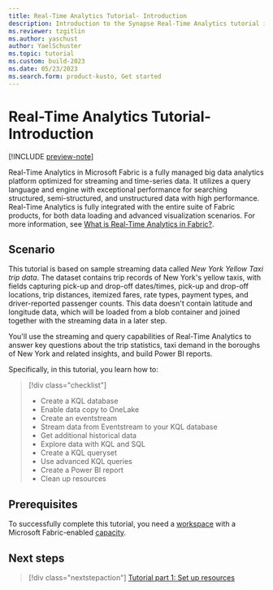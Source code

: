 ```yaml
---
title: Real-Time Analytics Tutorial- Introduction
description: Introduction to the Synapse Real-Time Analytics tutorial in Microsoft Fabric.
ms.reviewer: tzgitlin
ms.author: yaschust
author: YaelSchuster
ms.topic: tutorial
ms.custom: build-2023
ms.date: 05/23/2023
ms.search.form: product-kusto, Get started
---
```


# Real-Time Analytics Tutorial- Introduction

[!INCLUDE [preview-note](../includes/preview-note.md)]

Real-Time Analytics in Microsoft Fabric is a fully managed big data analytics platform optimized for streaming and time-series data. It utilizes a query language and engine with exceptional performance for searching structured, semi-structured, and unstructured data with high performance. Real-Time Analytics is fully integrated with the entire suite of Fabric products, for both data loading and advanced visualization scenarios. For more information, see [What is Real-Time Analytics in Fabric?](overview.md).

## Scenario

This tutorial is based on sample streaming data called *New York Yellow Taxi trip data*. The dataset contains trip records of New York's yellow taxis, with fields capturing pick-up and drop-off dates/times, pick-up and drop-off locations, trip distances, itemized fares, rate types, payment types, and driver-reported passenger counts. This data doesn't contain latitude and longitude data, which will be loaded from a blob container and joined together with the streaming data in a later step.

You'll use the streaming and query capabilities of Real-Time Analytics to answer key questions about the trip statistics, taxi demand in the boroughs of New York and related insights, and build Power BI reports.

Specifically, in this tutorial, you learn how to:

> [!div class="checklist"]
>
> * Create a KQL database
> * Enable data copy to OneLake
> * Create an eventstream
> * Stream data from Eventstream to your KQL database
> * Get additional historical data
> * Explore data with KQL and SQL
> * Create a KQL queryset
> * Use advanced KQL queries
> * Create a Power BI report
> * Clean up resources

## Prerequisites

To successfully complete this tutorial, you need a [workspace](../get-started/create-workspaces.md) with a Microsoft Fabric-enabled [capacity](../enterprise/licenses.md#capacity).

## Next steps

> [!div class="nextstepaction"]
> [Tutorial part 1: Set up resources](tutorial-1-resources.md)
